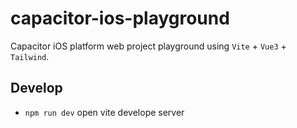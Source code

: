 # capacitor-ios-playground
Capacitor iOS platform web project playground using `Vite` + `Vue3` + `Tailwind`.

## Develop
- `npm run dev` open vite develope server

